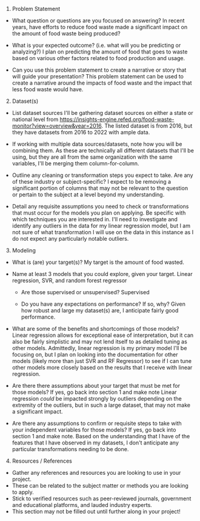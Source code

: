 1. Problem Statement
- What question or questions are you focused on answering?
In recent years, have efforts to reduce food waste made a significant impact on the amount of food waste being produced?

- What is your expected outcome? (i.e. what will you be predicting or analyzing?)
I plan on predicting the amount of food that goes to waste based on various other factors related to food production and usage.

- Can you use this problem statement to create a narrative or story that will guide your presentation?
This problem statement can be used to create a narrative around the impacts of food waste and the impact that less food waste would have.

2. Dataset(s)
- List dataset sources
I'll be gathering dataset sources on either a state or national level from https://insights-engine.refed.org/food-waste-monitor?view=overview&year=2016. The listed dataset is from 2016, but they have datasets from 2016 to 2022 with ample data.

- If working with multiple data sources/datasets, note how you will be combining them.
As these are technically all different datasets that I'll be using, but they are all from the same organization with the same variables, I'll be merging them column-for-column.

- Outline any cleaning or transformation steps you expect to take. Are any of these industry or subject-specific?
I expect to be removing a significant portion of columns that may not be relevant to the question or pertain to the subject at a level beyond my understanding.

- Detail any requisite assumptions you need to check or transformations that must occur for the models you plan on applying. Be specific with which techniques you are interested in.
I'll need to investigate and identify any outliers in the data for my linear regression model, but I am not sure of what transformation I will use on the data in this instance as I do not expect any particularly notable outliers.

3. Modeling
- What is (are) your target(s)?
My target is the amount of food wasted.

- Name at least 3 models that you could explore, given your target.
Linear regression, SVR, and random forest regressor
  - Are those supervised or unsupervised?
  Supervised

  - Do you have any expectations on performance? If so, why?
  Given how robust and large my dataset(s) are, I anticipate fairly good performance.

- What are some of the benefits and shortcomings of those models?
Linear regression allows for exceptional ease of interpretation, but it can also be fairly simplistic and may not lend itself to as detailed tuning as other models.
Admittedly, linear regression is my primary model I'll be focusing on, but I plan on looking into the documentation for other models (likely more than just SVR and RF Regressor) to see if I can tune other models more closely based on the results that I receive with linear regression.

- Are there there assumptions about your target that must be met for those models? If yes, go back into section 1 and make note
Linear regression *could* be impacted strongly by outliers depending on the extremity of the outliers, but in such a large dataset, that may not make a significant impact.

- Are there any assumptions to confirm or requisite steps to take with your independent variables for those models? If yes, go back into section 1 and make note.
Based on the understanding that I have of the features that I have observed in my datasets, I don't anticipate any particular transformations needing to be done.

4. Resources / References
- Gather any references and resources you are looking to use in your project.
- These can be related to the subject matter or methods you are looking to apply.
- Stick to verified resources such as peer-reviewed journals, government and educational platforms, and lauded industry experts.
- This section may not be filled out until further along in your project!